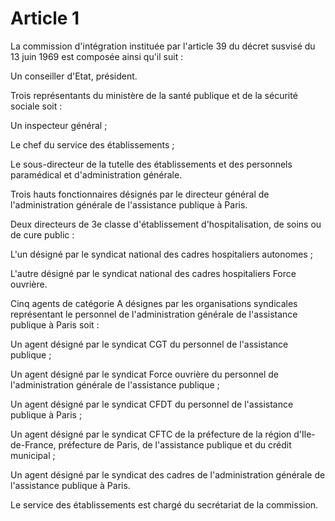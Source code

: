# Article 1

La commission d'intégration instituée par l'article 39 du décret susvisé du 13 juin 1969 est composée ainsi qu'il suit :

Un conseiller d'Etat, président.

Trois représentants du ministère de la santé publique et de la sécurité sociale soit :

Un inspecteur général ;

Le chef du service des établissements ;

Le sous-directeur de la tutelle des établissements et des personnels paramédical et d'administration générale.

Trois hauts fonctionnaires désignés par le directeur général de l'administration générale de l'assistance publique à Paris.

Deux directeurs de 3e classe d'établissement d'hospitalisation, de soins ou de cure public :

L'un désigné par le syndicat national des cadres hospitaliers autonomes ;

L'autre désigné par le syndicat national des cadres hospitaliers Force ouvrière.

Cinq agents de catégorie A désignes par les organisations syndicales représentant le personnel de l'administration générale de l'assistance publique à Paris soit :

Un agent désigné par le syndicat CGT du personnel de l'assistance publique ;

Un agent désigné par le syndicat Force ouvrière du personnel de l'administration générale de l'assistance publique ;

Un agent désigné par le syndicat CFDT du personnel de l'assistance publique à Paris ;

Un agent désigné par le syndicat CFTC de la  préfecture de la région d'Ile-de-France, préfecture de Paris, de l'assistance publique et du crédit municipal ;

Un agent désigné par le syndicat des cadres de l'administration générale de l'assistance publique à Paris.

Le service des établissements est chargé du secrétariat de la commission.
